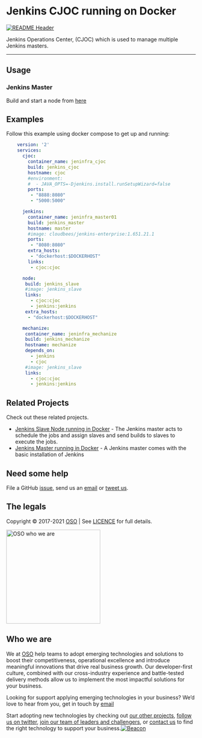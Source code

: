 
<!-- markdownlint-disable -->
# Jenkins CJOC running on Docker
<!-- markdownlint-restore -->

[![README Header][readme_header_img]][readme_header_link]

<!--




  ** DO NOT EDIT THIS FILE
  **
  ** This file was automatically generated by the `build-harness`.
  ** 1) Make all changes to `README.yaml`
  ** 2) Run `make init` (you only need to do this once)
  ** 3) Run`make readme` to rebuild this file.
  **
  ** (We maintain HUNDREDS of open source projects. This is how we maintain our sanity.)
  **





-->
Jenkins Operations Center, (CJOC) which is used to manage multiple Jenkins masters.

---






## Usage

### Jenkins Master
Build and start a node from [here](https://github.com/osodevops/docker-jenkins-master)




## Examples

Follow this example using docker compose to get up and running:
```yaml
    version: '2'
    services:
      cjoc:
        container_name: jeninfra_cjoc
        build: jenkins_cjoc
        hostname: cjoc
        #environment:
        #  - JAVA_OPTS=-Djenkins.install.runSetupWizard=false
        ports:
         - "8888:8080"
         - "5000:5000"

      jenkins:
        container_name: jeninfra_master01
        build: jenkins_master
        hostname: master
        #image: cloudbees/jenkins-enterprise:1.651.21.1
        ports:
         - "8080:8080"
        extra_hosts:
         - "dockerhost:$DOCKERHOST"
        links:
         - cjoc:cjoc

      node:
       build: jenkins_slave
       #image: jenkins_slave
       links:
         - cjoc:cjoc
         - jenkins:jenkins
       extra_hosts:
        - "dockerhost:$DOCKERHOST"

      mechanize:
       container_name: jeninfra_mechanize
       build: jenkins_mechanize
       hostname: mechanize
       depends_on:
         - jenkins
         - cjoc
       #image: jenkins_slave
       links:
         - cjoc:cjoc
         - jenkins:jenkins
 ```





## Related Projects

Check out these related projects.

- [Jenkins Slave Node running in Docker](https://github.com/osodevops/docker-jenkins-slave) - The Jenkins master acts to schedule the jobs and assign slaves and send builds to slaves to execute the jobs.
- [Jenkins Master running in Docker](https://github.com/osodevops/docker-jenkins-master) - A Jenkins master comes with the basic installation of Jenkins



## Need some help

File a GitHub [issue](https://github.com/osodevops/docker-jenkins-cjoc/issues), send us an [email][email] or [tweet us][twitter].

## The legals

Copyright © 2017-2021 [OSO](https://oso.sh) | See [LICENCE](LICENSE) for full details.

[<img src="https://oso-public-resources.s3.eu-west-1.amazonaws.com/oso-logo-green.png" alt="OSO who we are" width="250"/>](https://oso.sh/who-we-are/)

## Who we are

We at [OSO][website] help teams to adopt emerging technologies and solutions to boost their competitiveness, operational excellence and introduce meaningful innovations that drive real business growth. Our developer-first culture, combined with our cross-industry experience and battle-tested delivery methods allow us to implement the most impactful solutions for your business.

Looking for support applying emerging technologies in your business? We’d love to hear from you, get in touch by [email][email]

Start adopting new technologies by checking out [our other projects][github], [follow us on twitter][twitter], [join our team of leaders and challengers][careers], or [contact us][contact] to find the right technology to support your business.[![Beacon][beacon]][website]

  [logo]: https://oso-public-resources.s3.eu-west-1.amazonaws.com/oso-logo-green.png
  [website]: https://oso.sh?utm_source=github&utm_medium=readme&utm_campaign=osodevops/docker-jenkins-cjoc&utm_content=website
  [github]: https://github.com/osodevops?utm_source=github&utm_medium=readme&utm_campaign=osodevops/docker-jenkins-cjoc&utm_content=github
  [careers]: https://oso.sh/careers/?utm_source=github&utm_medium=readme&utm_campaign=osodevops/docker-jenkins-cjoc&utm_content=careers
  [contact]: https://oso.sh/contact/?utm_source=github&utm_medium=readme&utm_campaign=osodevops/docker-jenkins-cjoc&utm_content=contact
  [linkedin]: https://www.linkedin.com/company/oso-devops?utm_source=github&utm_medium=readme&utm_campaign=osodevops/docker-jenkins-cjoc&utm_content=linkedin
  [twitter]: https://twitter.com/osodevops?utm_source=github&utm_medium=readme&utm_campaign=osodevops/docker-jenkins-cjoc&utm_content=twitter
  [email]: mailto:enquiries@oso.sh?utm_source=github&utm_medium=readme&utm_campaign=osodevops/docker-jenkins-cjoc&utm_content=email
  [readme_header_img]: https://oso-public-resources.s3.eu-west-1.amazonaws.com/oso-animation.gif
  [readme_header_link]: https://oso.sh/what-we-do/?utm_source=github&utm_medium=readme&utm_campaign=osodevops/docker-jenkins-cjoc&utm_content=readme_header_link
  [beacon]: https://github-analyics.ew.r.appspot.com/G-WV0Q3HYW08/osodevops/docker-jenkins-cjoc?pixel&cs=github&cm=readme&an=docker-jenkins-cjoc
